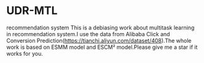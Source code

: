 # UDR-MTL
recommendation system
This is a debiasing work about multitask learning in recommendation system.I use the data from Alibaba Click and Conversion Prediction(https://tianchi.aliyun.com/dataset/408).The whole work is based on ESMM model and ESCM² model.Please give me a star if it works for you.
